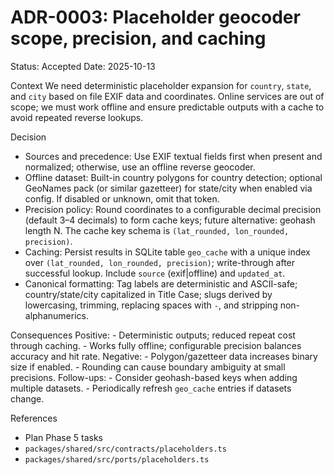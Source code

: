 # ADR-0003: Placeholder geocoder scope, precision, and caching

Status: Accepted
Date: 2025-10-13

Context
  We need deterministic placeholder expansion for `country`, `state`, and `city` based on file EXIF data and coordinates. Online services are out of scope; we must work offline and ensure predictable outputs with a cache to avoid repeated reverse lookups.

Decision
  - Sources and precedence: Use EXIF textual fields first when present and normalized; otherwise, use an offline reverse geocoder.
  - Offline dataset: Built-in country polygons for country detection; optional GeoNames pack (or similar gazetteer) for state/city when enabled via config. If disabled or unknown, omit that token.
  - Precision policy: Round coordinates to a configurable decimal precision (default 3–4 decimals) to form cache keys; future alternative: geohash length N. The cache key schema is `(lat_rounded, lon_rounded, precision)`.
  - Caching: Persist results in SQLite table `geo_cache` with a unique index over `(lat_rounded, lon_rounded, precision)`; write-through after successful lookup. Include `source` (exif|offline) and `updated_at`.
  - Canonical formatting: Tag labels are deterministic and ASCII-safe; country/state/city capitalized in Title Case; slugs derived by lowercasing, trimming, replacing spaces with `-`, and stripping non-alphanumerics.

Consequences
  Positive:
    - Deterministic outputs; reduced repeat cost through caching.
    - Works fully offline; configurable precision balances accuracy and hit rate.
  Negative:
    - Polygon/gazetteer data increases binary size if enabled.
    - Rounding can cause boundary ambiguity at small precisions.
  Follow-ups:
    - Consider geohash-based keys when adding multiple datasets.
    - Periodically refresh `geo_cache` entries if datasets change.

References
  - Plan Phase 5 tasks
  - `packages/shared/src/contracts/placeholders.ts`
  - `packages/shared/src/ports/placeholders.ts`


